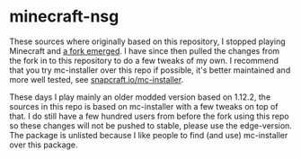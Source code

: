 # minecraft-nsg

These sources where originally based on this repository, I stopped playing Minecraft and [a fork emerged](https://github.com/kz6fittycent/mc-installer). I have since then pulled the changes from the fork in to this repository to do a few tweaks of my own. I recommend that you try mc-installer over this repo if possible, it's better maintained and more well tested, see [snapcraft.io/mc-installer](https://snapcraft.io/mc-installer).

These days I play mainly an older modded version based on 1.12.2, the sources in this repo is based on mc-installer with a few tweaks on top of that. I do still have a few hundred users from before the fork using this repo so these changes will not be pushed to stable, please use the edge-version. The package is unlisted because I like people to find (and use) mc-installer over this package.
